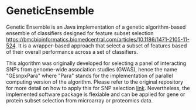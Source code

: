# GeneticEnsemble

Genetic Ensemble is an Java implementation of a genetic algorithm-based ensemble of classifiers designed for feature subset selection https://bmcbioinformatics.biomedcentral.com/articles/10.1186/1471-2105-11-524. It is a wrapper-based approach that select a subset of features based of their overall performance across a set of classifiers.

This algorithm was originally developed for selecting a panel of interacting SNPs from genome-wide association studies (GWAS), hence the name "GEsnpxPara" where "Para" stands for the implementation of parallel computing version of the algorithm. Please refer to the original repository for more detail on how to apply this for SNP selection [link](https://code.google.com/archive/p/genetic-ensemble-snpx/). Nevertheless, the implemented software package is flexiable and can be applied for gene or protein subset selection from microarray or proteomics data.
